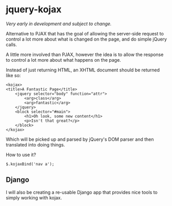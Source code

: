 jquery-kojax
============

*Very early in development and subject to change.*

Alternative to PJAX that has the goal of allowing the server-side request
to control a lot more about what is changed on the page, and do simple jQuery
calls.

A little more involved than PJAX, however the idea is to allow the response
to control a lot more about what happens on the page.

Instead of just returning HTML, an XHTML document should be returned like so:

    <kojax>
    <title>A Fantastic Page</title>
        <jquery selector="body" function="attr">
            <arg>class</arg>
            <arg>fantastic</arg>
        </jquery>
        <block selector="#main">
            <h1>Oh look, some new content</h1>
            <p>Isn't that great?</p>
        </block>
    </kojax>

Which will be picked up and parsed by jQuery's DOM parser and then translated
into doing things.

How to use it?

    $.kojaxBind('nav a');

Django
------

I will also be creating a re-usable Django app that provides nice tools to
simply working with kojax.